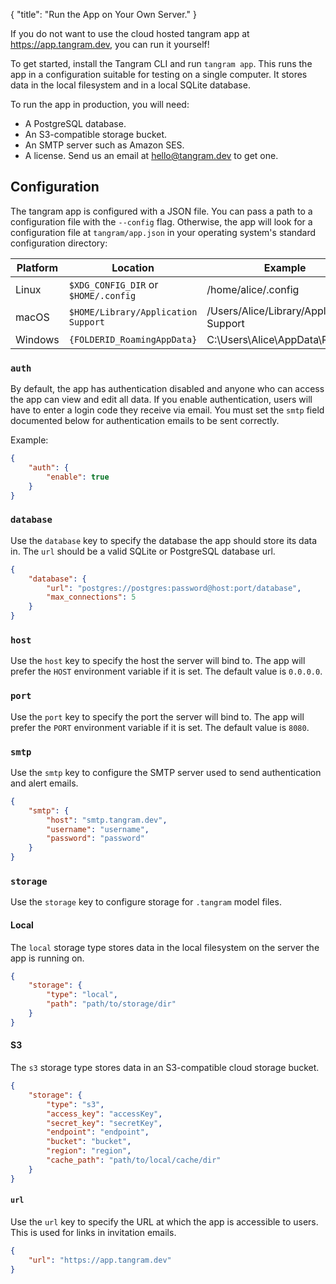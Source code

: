 {
"title": "Run the App on Your Own Server."
}

If you do not want to use the cloud hosted tangram app at https://app.tangram.dev, you can run it yourself!

To get started, install the Tangram CLI and run `tangram app`. This runs the app in a configuration suitable for testing on a single computer. It stores data in the local filesystem and in a local SQLite database.

To run the app in production, you will need:

- A PostgreSQL database.
- An S3-compatible storage bucket.
- An SMTP server such as Amazon SES.
- A license. Send us an email at hello@tangram.dev to get one.

## Configuration

The tangram app is configured with a JSON file. You can pass a path to a configuration file with the `--config` flag. Otherwise, the app will look for a configuration file at `tangram/app.json` in your operating system's standard configuration directory:

| Platform | Location                             | Example                                  |
| -------- | ------------------------------------ | ---------------------------------------- |
| Linux    | `$XDG_CONFIG_DIR` or `$HOME/.config` | /home/alice/.config                      |
| macOS    | `$HOME/Library/Application Support`  | /Users/Alice/Library/Application Support |
| Windows  | `{FOLDERID_RoamingAppData}`          | C:\Users\Alice\AppData\Roaming           |

### `auth`

By default, the app has authentication disabled and anyone who can access the app can view and edit all data. If you enable authentication, users will have to enter a login code they receive via email. You must set the `smtp` field documented below for authentication emails to be sent correctly.

Example:

```json
{
	"auth": {
		"enable": true
	}
}
```

### `database`

Use the `database` key to specify the database the app should store its data in. The `url` should be a valid SQLite or PostgreSQL database url.

```json
{
	"database": {
		"url": "postgres://postgres:password@host:port/database",
		"max_connections": 5
	}
}
```

### `host`

Use the `host` key to specify the host the server will bind to. The app will prefer the `HOST` environment variable if it is set. The default value is `0.0.0.0`.

### `port`

Use the `port` key to specify the port the server will bind to. The app will prefer the `PORT` environment variable if it is set. The default value is `8080`.

### `smtp`

Use the `smtp` key to configure the SMTP server used to send authentication and alert emails.

```json
{
	"smtp": {
		"host": "smtp.tangram.dev",
		"username": "username",
		"password": "password"
	}
}
```

### `storage`

Use the `storage` key to configure storage for `.tangram` model files.

#### Local

The `local` storage type stores data in the local filesystem on the server the app is running on.

```json
{
	"storage": {
		"type": "local",
		"path": "path/to/storage/dir"
	}
}
```

#### S3

The `s3` storage type stores data in an S3-compatible cloud storage bucket.

```json
{
	"storage": {
		"type": "s3",
		"access_key": "accessKey",
		"secret_key": "secretKey",
		"endpoint": "endpoint",
		"bucket": "bucket",
		"region": "region",
		"cache_path": "path/to/local/cache/dir"
	}
}
```

#### `url`

Use the `url` key to specify the URL at which the app is accessible to users. This is used for links in invitation emails.

```json
{
	"url": "https://app.tangram.dev"
}
```
